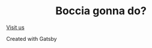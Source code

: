 <h1 align="center">
  Boccia gonna do?
</h1>
<a href="https://boccia-gonna-do.netlify.app/">Visit us</a>

Created with Gatsby
